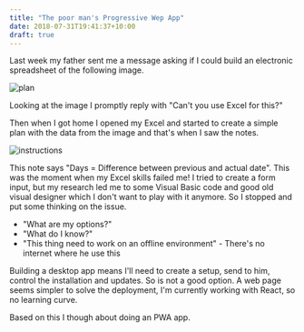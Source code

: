 ```yaml
---
title: "The poor man's Progressive Wep App"
date: 2018-07-31T19:41:37+10:00
draft: true
---
```


Last week my father sent me a message asking if I could build an electronic spreadsheet of the following image.

![plan](/img/poor-mans-pwa-1.jpeg)

Looking at the image I promptly reply with "Can't you use Excel for this?"

Then when I got home I opened my Excel and started to create a simple plan with the data from the image and that's when I saw the notes.

![instructions](/img/poor-mans-pwa-2.jpeg)

This note says "Days = Difference between previous and actual date". This was the moment when my Excel skills failed me!
I tried to create a form input, but my research led me to some Visual Basic code and good old visual designer which I don't want to play with it anymore.
So I stopped and put some thinking on the issue.

- "What are my options?"
- "What do I know?"
- "This thing need to work on an offline environment" - There's no internet where he use this

Building a desktop app means I'll need to create a setup, send to him, control the installation and updates. So is not a good option.
A web page seems simpler to solve the deployment, I'm currently working with React, so no learning curve.

Based on this I though about doing an PWA app.

